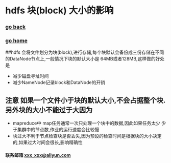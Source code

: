 # hdfs 块(block) 大小的影响
### [go back](/x2q/hdfs/hdfs)      
### [go home](/x2q)    
##hdfs 会将文件划分为块(block),进行存储,每个块默认会备份成三份存储在不同的DataNode节点上,一般情况下块的默认大小是 64MB或者128MB,这样做的好处是

+ 减少磁盘寻址时间
+ 减少NameNode记录block和DataNode的开销      
##  注意 如果一个文件小于块的默认大小,不会占据整个块.另外块的大小不能过于大因为
+ mapreduce中 map任务通常一次只处理一个块中的数据,因此如果任务太少 少于集群中的节点数,作业的运行速度会比较慢
+ 块过大不利于节点检查块是否丢失,因为预设的检查时间是根据块的大小决定的,如果过大时间会很长,影响精确性

#### 联系邮箱 xxx_xxx@aliyun.com

